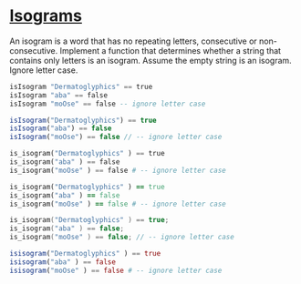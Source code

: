 # [Isograms](https://www.codewars.com/kata/54ba84be607a92aa900000f1)
An isogram is a word that has no repeating letters, consecutive or non-consecutive. Implement a function that determines whether a string that contains only letters is an isogram. Assume the empty string is an isogram. Ignore letter case.

```haskell
isIsogram "Dermatoglyphics" == true
isIsogram "aba" == false
isIsogram "moOse" == false -- ignore letter case
```
```javascript
isIsogram("Dermatoglyphics") == true
isIsogram("aba") == false
isIsogram("moOse") == false // -- ignore letter case
```
```python
is_isogram("Dermatoglyphics" ) == true
is_isogram("aba" ) == false
is_isogram("moOse" ) == false # -- ignore letter case
```
```ruby
is_isogram("Dermatoglyphics" ) == true
is_isogram("aba" ) == false
is_isogram("moOse" ) == false # -- ignore letter case
```
```C
is_isogram("Dermatoglyphics" ) == true;
is_isogram("aba" ) == false;
is_isogram("moOse" ) == false; // -- ignore letter case
```
```julia
isisogram("Dermatoglyphics" ) == true
isisogram("aba" ) == false
isisogram("moOse" ) == false # -- ignore letter case
```
